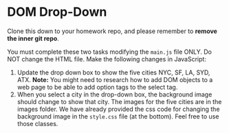 # DOM Drop-Down

Clone this down to your homework repo, and please remember to **remove the inner git repo**.

You must complete these two tasks modifying the `main.js` file ONLY. Do NOT change the HTML file. Make the following changes in JavaScript:
1. Update the drop down box to show the five cities NYC, SF, LA, SYD, ATX. **Note:** You might need to research how to add DOM objects to a web page to be able to add option tags to the select tag.
2. When you select a city in the drop-down box, the background image should change to show that city. The images for the five cities are in the images folder. We have already provided the css code for changing the background image in the `style.css` file (at the bottom). Feel free to use those classes.
